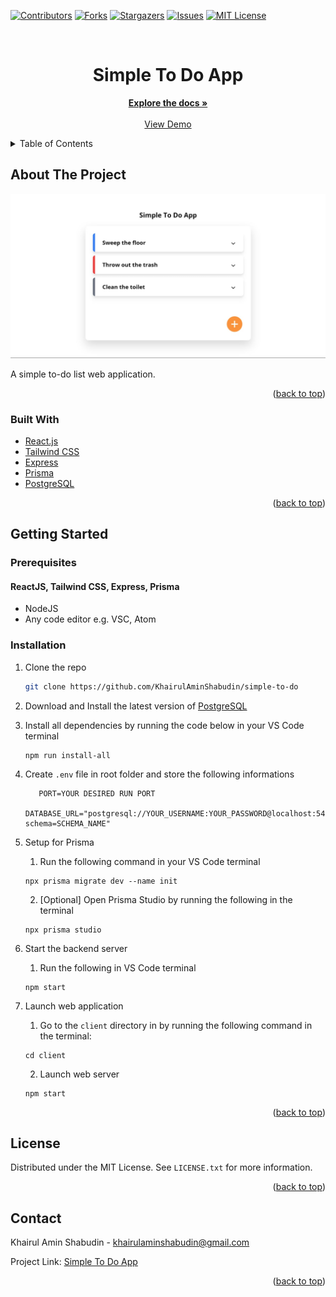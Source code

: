 <div id="top"></div>
<!--
*** Thanks for checking out the Best-README-Template. If you have a suggestion
*** that would make this better, please fork the repo and create a pull request
*** or simply open an issue with the tag "enhancement".
*** Don't forget to give the project a star!
*** Thanks again! Now go create something AMAZING! :D
-->



<!-- PROJECT SHIELDS -->
<!--
*** I'm using markdown "reference style" links for readability.
*** Reference links are enclosed in brackets [ ] instead of parentheses ( ).
*** See the bottom of this document for the declaration of the reference variables
*** for contributors-url, forks-url, etc. This is an optional, concise syntax you may use.
*** https://www.markdownguide.org/basic-syntax/#reference-style-links
-->
[![Contributors][contributors-shield]][contributors-url]
[![Forks][forks-shield]][forks-url]
[![Stargazers][stars-shield]][stars-url]
[![Issues][issues-shield]][issues-url]
[![MIT License][license-shield]][license-url]



<!-- PROJECT LOGO -->
<br />
<div align="center">
  
  <h1>Simple To Do App</h1>
  <p align="center">
    <a href="https://github.com/KhairulAminShabudin/simple-to-do"><strong>Explore the docs »</strong></a>
    <br />
    <br />
    <a href="https://kas-to-do-app.herokuapp.com/">View Demo</a>
      </p>
</div>



<!-- TABLE OF CONTENTS -->
<details>
  <summary>Table of Contents</summary>
  <ol>
    <li>
      <a href="#about-the-project">About The Project</a>
      <ul>
        <li><a href="#built-with">Built With</a></li>
      </ul>
    </li>
    <li>
      <a href="#getting-started">Getting Started</a>
      <ul>
        <li><a href="#prerequisites">Prerequisites</a></li>
        <li><a href="#installation">Installation</a></li>
      </ul>
    </li>
    <li><a href="#license">License</a></li>
    <li><a href="#contact">Contact</a></li>
  </ol>
</details>



<!-- ABOUT THE PROJECT -->
## About The Project

[![Product Name Screen Shot][product-screenshot]](https://github.com/KhairulAminShabudin/simple-to-do)


A simple to-do list web application.

<p align="right">(<a href="#top">back to top</a>)</p>



### Built With

* [React.js](https://reactjs.org/)
* [Tailwind CSS](https://tailwindcss.com/)
* [Express](https://expressjs.com/)
* [Prisma](https://www.prisma.io/)
* [PostgreSQL](https://www.postgresql.org/)


<p align="right">(<a href="#top">back to top</a>)</p>



<!-- GETTING STARTED -->
## Getting Started



### Prerequisites


#### ReactJS, Tailwind CSS, Express, Prisma

- NodeJS
- Any code editor e.g. VSC, Atom


### Installation

1. Clone the repo
   ```sh
   git clone https://github.com/KhairulAminShabudin/simple-to-do
   ```
2. Download and Install the latest version of [PostgreSQL](https://www.postgresql.org/download/)
3. Install all dependencies by running the code below in your VS Code terminal
   ```node
   npm run install-all
   ```
4. Create `.env` file in root folder and store the following informations
   ```Js
	  PORT=YOUR DESIRED RUN PORT
    
   DATABASE_URL="postgresql://YOUR_USERNAME:YOUR_PASSWORD@localhost:5432/DATABASE_NAME?schema=SCHEMA_NAME"
   ```
5. Setup for Prisma
   1. Run the following command in your VS Code terminal
   ```node
   npx prisma migrate dev --name init
   ```
   2. [Optional] Open Prisma Studio by running the following in the terminal
   ```node
   npx prisma studio
   ```
6. Start the backend server
   1. Run the following in VS Code terminal
   
   ```node
   npm start
   ```

7. Launch web application
   1. Go to the `client` directory in by running the following command in the terminal:
   ```node
   cd client
   ``` 
   2. Launch web server
   ```node
   npm start
   ```

<p align="right">(<a href="#top">back to top</a>)</p>


<!-- LICENSE -->
## License

Distributed under the MIT License. See `LICENSE.txt` for more information.

<p align="right">(<a href="#top">back to top</a>)</p>



<!-- CONTACT -->
## Contact

Khairul Amin Shabudin - khairulaminshabudin@gmail.com

Project Link: [Simple To Do App](https://github.com/KhairulAminShabudin/simple-to-do)

<p align="right">(<a href="#top">back to top</a>)</p>




<!-- MARKDOWN LINKS & IMAGES -->
<!-- https://www.markdownguide.org/basic-syntax/#reference-style-links -->
[contributors-shield]: https://img.shields.io/github/contributors/KhairulAminShabudin/simple-to-do.svg?style=for-the-badge
[contributors-url]: https://github.com/KhairulAminShabudin/simple-to-do/graphs/contributors
[forks-shield]: https://img.shields.io/github/forks/KhairulAminShabudin/simple-to-do.svg?style=for-the-badge
[forks-url]: https://github.com/KhairulAminShabudin/simple-to-do/network/members
[stars-shield]: https://img.shields.io/github/stars/KhairulAminShabudin/simple-to-do.svg?style=for-the-badge
[stars-url]: https://github.com/KhairulAminShabudin/simple-to-do/stargazers
[issues-shield]: https://img.shields.io/github/issues/KhairulAminShabudin/simple-to-do.svg?style=for-the-badge
[issues-url]: https://github.com/KhairulAminShabudin/simple-to-do/issues
[license-shield]: https://img.shields.io/github/license/KhairulAminShabudin/simple-to-do.svg?style=for-the-badge
[license-url]: https://github.com/KhairulAminShabudin/simple-to-do/blob/master/LICENSE
[product-screenshot]: client/public/screenshot.jpg
